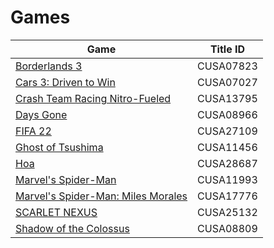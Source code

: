 # Games

| Game | Title ID |
|------|----------|
| [Borderlands 3](CUSA07823/) | CUSA07823 |
| [Cars 3: Driven to Win](CUSA07027/) | CUSA07027 |
| [Crash Team Racing Nitro-Fueled](CUSA13795/) | CUSA13795 |
| [Days Gone](CUSA08966/) | CUSA08966 |
| [FIFA 22](CUSA27109/) | CUSA27109 |
| [Ghost of Tsushima](CUSA11456/) | CUSA11456 |
| [Hoa](CUSA28687/) | CUSA28687 |
| [Marvel's Spider-Man](CUSA11993/) | CUSA11993 |
| [Marvel's Spider-Man: Miles Morales](CUSA17776/) | CUSA17776 |
| [SCARLET NEXUS](CUSA25132/) | CUSA25132 |
| [Shadow of the Colossus](CUSA08809/) | CUSA08809 |

